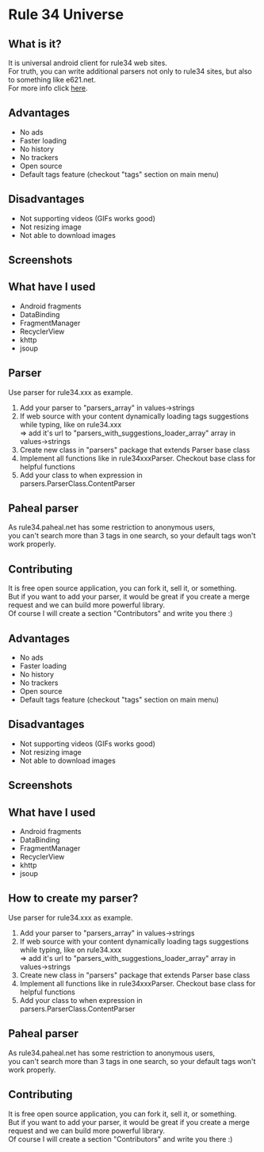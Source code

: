 # Rule 34 Universe
## What is it?
It is universal android client for rule34 web sites.<br/>
For truth, you can write additional parsers not only to rule34 sites, but also to something like e621.net. 
<br/>For more info click [here](https://github.com/ACLzz/Rule34-Universal-Android-Client/blob/main/README.md#Parser).

## Advantages
- No ads
- Faster loading
- No history
- No trackers
- Open source
- Default tags feature (checkout "tags" section on main menu)

## Disadvantages
- Not supporting videos (GIFs works good)
- Not resizing image
- Not able to download images

## Screenshots

## What have I used
- Android fragments
- DataBinding
- FragmentManager
- RecyclerView
- khttp
- jsoup

## Parser
Use parser for rule34.xxx as example.
1) Add your parser to "parsers_array" in values->strings
2) If web source with your content dynamically loading tags suggestions while typing, like on rule34.xxx<br/> => add it's url to "parsers_with_suggestions_loader_array" array in values->strings 
3) Create new class in "parsers" package that extends Parser base class
4) Implement all functions like in rule34xxxParser. Checkout base class for helpful functions
5) Add your class to when expression in parsers.ParserClass.ContentParser

## Paheal parser
As rule34.paheal.net has some restriction to anonymous users, <br/>you can't search more than 3 tags in one search, so your default tags won't work properly.

## Contributing
It is free open source application, you can fork it, sell it, or something.<br/>
But if you want to add your parser, it would be great if you create a merge request and we can build more powerful library.<br/>
Of course I will create a section "Contributors" and write you there :) 

## Advantages
- No ads
- Faster loading
- No history
- No trackers
- Open source
- Default tags feature (checkout "tags" section on main menu)

## Disadvantages
- Not supporting videos (GIFs works good)
- Not resizing image
- Not able to download images

## Screenshots

## What have I used
- Android fragments
- DataBinding
- FragmentManager
- RecyclerView
- khttp
- jsoup

## How to create my parser?
Use parser for rule34.xxx as example.
1) Add your parser to "parsers_array" in values->strings
2) If web source with your content dynamically loading tags suggestions while typing, like on rule34.xxx<br/> => add it's url to "parsers_with_suggestions_loader_array" array in values->strings 
3) Create new class in "parsers" package that extends Parser base class
4) Implement all functions like in rule34xxxParser. Checkout base class for helpful functions
5) Add your class to when expression in parsers.ParserClass.ContentParser

## Paheal parser
As rule34.paheal.net has some restriction to anonymous users, <br/>you can't search more than 3 tags in one search, so your default tags won't work properly.

## Contributing
It is free open source application, you can fork it, sell it, or something.<br/>
But if you want to add your parser, it would be great if you create a merge request and we can build more powerful library.<br/>
Of course I will create a section "Contributors" and write you there :) 
